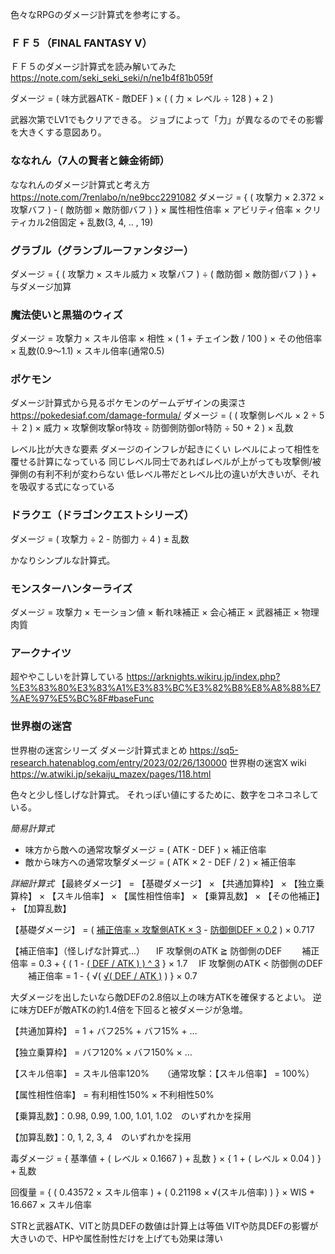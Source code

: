 色々なRPGのダメージ計算式を参考にする。

### ＦＦ５（FINAL FANTASY Ⅴ）
ＦＦ５のダメージ計算式を読み解いてみた
https://note.com/seki_seki_seki/n/ne1b4f81b059f

ダメージ = ( 味方武器ATK - 敵DEF ) × ( ( 力 × レベル ÷ 128 ) + 2 )

武器次第でLV1でもクリアできる。
ジョブによって「力」が異なるのでその影響を大きくする意図あり。

### ななれん（7人の賢者と錬金術師）
ななれんのダメージ計算式と考え方
https://note.com/7renlabo/n/ne9bcc2291082
ダメージ = { ( 攻撃力 × 2.372 × 攻撃バフ ) - ( 敵防御 × 敵防御バフ ) } × 属性相性倍率 × アビリティ倍率 × クリティカル2倍固定 + 乱数(3, 4, .. , 19)

### グラブル（グランブルーファンタジー）
ダメージ = { ( 攻撃力 × スキル威力 × 攻撃バフ ) ÷ ( 敵防御 × 敵防御バフ ) } + 与ダメージ加算

### 魔法使いと黒猫のウィズ
ダメージ = 攻撃力 × スキル倍率 × 相性 × ( 1 + チェイン数 / 100 ) × その他倍率 × 乱数(0.9～1.1) × スキル倍率(通常0.5)

### ポケモン
ダメージ計算式から見るポケモンのゲームデザインの奥深さ
https://pokedesiaf.com/damage-formula/
ダメージ = ( ( 攻撃側レベル × 2 ÷ 5 ＋ 2 ) × 威力 × 攻撃側攻撃or特攻 ÷ 防御側防御or特防 ÷ 50 + 2 ) × 乱数

レベル比が大きな要素
ダメージのインフレが起きにくい
レベルによって相性を覆せる計算になっている
同じレベル同士であればレベルが上がっても攻撃側/被弾側の有利不利が変わらない
低レベル帯だとレベル比の違いが大きいが、それを吸収する式になっている

### ドラクエ（ドラゴンクエストシリーズ）
ダメージ = ( 攻撃力 ÷ 2  - 防御力 ÷ 4 ) ± 乱数

かなりシンプルな計算式。

### モンスターハンターライズ
ダメージ = 攻撃力 × モーション値 × 斬れ味補正 × 会心補正 × 武器補正 × 物理肉質

### アークナイツ
超ややこしいを計算している
https://arknights.wikiru.jp/index.php?%E3%83%80%E3%83%A1%E3%83%BC%E3%82%B8%E8%A8%88%E7%AE%97%E5%BC%8F#baseFunc

### 世界樹の迷宮
世界樹の迷宮シリーズ ダメージ計算式まとめ
https://sq5-research.hatenablog.com/entry/2023/02/26/130000
世界樹の迷宮X wiki
https://w.atwiki.jp/sekaiju_mazex/pages/118.html

色々と少し怪しげな計算式。
それっぽい値にするために、数字をコネコネしている。

*簡易計算式*
- 味方から敵への通常攻撃ダメージ = ( ATK - DEF ) × 補正倍率
- 敵から味方への通常攻撃ダメージ = ( ATK × 2 - DEF / 2 ) × 補正倍率

*詳細計算式*
【最終ダメージ】 = 【基礎ダメージ】 × 【共通加算枠】 × 【独立乗算枠】 × 【スキル倍率】 × 【属性相性倍率】 × 【乗算乱数】 × 【その他補正】 + 【加算乱数】

【基礎ダメージ】 = ( <u>補正倍率 × 攻撃側ATK × 3</u> - <u>防御側DEF × 0.2</u> ) × 0.717

【補正倍率】（怪しげな計算式…）
　IF 攻撃側のATK ≧ 防御側のDEF
　　補正倍率 = 0.3 + { ( 1 - <u>( DEF / ATK ) ) ^ 3</u> } × 1.7
　IF 攻撃側のATK < 防御側のDEF
　　補正倍率 = 1 - { √( <u>√( DEF / ATK )</u> ) } × 0.7

大ダメージを出したいなら敵DEFの2.8倍以上の味方ATKを確保するとよい。
逆に味方DEFが敵ATKの約1.4倍を下回ると被ダメージが急増。

【共通加算枠】 = 1 + バフ25% + バフ15% + …

【独立乗算枠】 = バフ120% × バフ150% × …

【スキル倍率】 = スキル倍率120%　　（通常攻撃：【スキル倍率】 = 100%）

【属性相性倍率】 = 有利相性150% × 不利相性50%

【乗算乱数】：0.98, 0.99, 1.00, 1.01, 1.02　のいずれかを採用

【加算乱数】：0, 1, 2, 3, 4　のいずれかを採用

毒ダメージ = { 基準値 + ( レベル × 0.1667 ) + 乱数 } × { 1 + ( レベル × 0.04 ) } + 乱数

回復量 = { ( 0.43572 × スキル倍率 ) + ( 0.21198 × √(スキル倍率) ) } × WIS + 16.667 × スキル倍率

STRと武器ATK、VITと防具DEFの数値は計算上は等価
VITや防具DEFの影響が大きいので、HPや属性耐性だけを上げても効果は薄い




